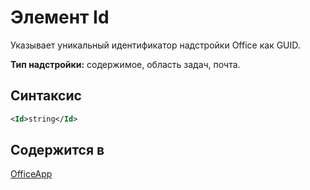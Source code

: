 # <a name="id-element"></a>Элемент Id

Указывает уникальный идентификатор надстройки Office как GUID.

**Тип надстройки:** содержимое, область задач, почта.

## <a name="syntax"></a>Синтаксис

```XML
<Id>string</Id>
```

## <a name="contained-in"></a>Содержится в

[OfficeApp](officeapp.md)

